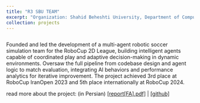 ```yaml
---
title: "R3 SBU TEAM"
excerpt: "Organization: Shahid Beheshti University, Department of Computer Science and Engineering, Robotics Laboratory<br/>Supervisor: Professor Armin Salimi-Badr<br/>summer 2021<br/>SBU omni-directional control<br/>"
collection: projects
---
```


![]()

Founded and led the development of a multi-agent robotic soccer simulation team for the RoboCup 2D League, building intelligent agents capable of coordinated play and adaptive decision-making in dynamic environments. Oversaw the full pipeline from codebase design and agent logic to match evaluation, integrating AI behaviors and performance analytics for iterative improvement. The project achieved 3rd place at RoboCup IranOpen 2023 and 5th place internationally at RoboCup 2024.

read more about the project: (in Persian) [[report[FA].pdf]](https://raw.githubusercontent.com/ph504/ph504.github.io/master/files/internship-1400-08-03.pdf)
| [[github]](https://github.com/ph504/usb_omni_bot)